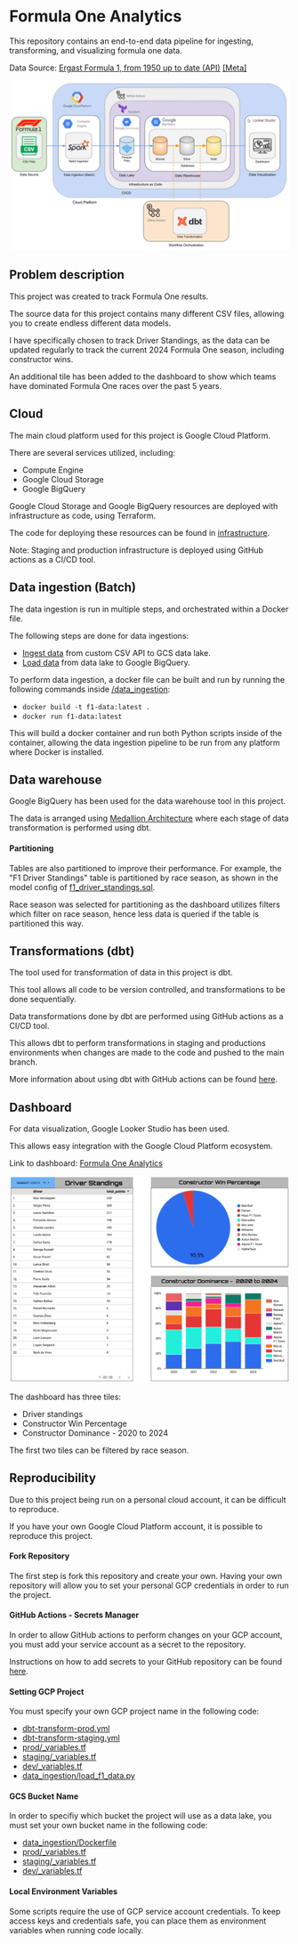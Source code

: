 # Formula One Analytics
This repository contains an end-to-end data pipeline for ingesting, transforming, and visualizing formula one data.

Data Source: [Ergast Formula 1, from 1950 up to date (API)](http://ergast.com/mrd/db) [[Meta]](https://github.com/awesomedata/apd-core/tree/master/core//Sports/Ergast-Formula-1-from-1950-up-to-date-API.yml)

![Image](./images/f1_data_pipeline.jpg)

## Problem description
This project was created to track Formula One results.

The source data for this project contains many different CSV files, allowing you to create endless different data models.

I have specifically chosen to track Driver Standings, as the data can be updated regularly to track the current 2024 Formula One season, including constructor wins.

An additional tile has been added to the dashboard to show which teams have dominated Formula One races over the past 5 years.

## Cloud
The main cloud platform used for this project is Google Cloud Platform.

There are several services utilized, including:
- Compute Engine
- Google Cloud Storage
- Google BigQuery

Google Cloud Storage and Google BigQuery resources are deployed with infrastructure as code, using Terraform.

The code for deploying these resources can be found in [infrastructure](./infrastructure).

Note: Staging and production infrastructure is deployed using GitHub actions as a CI/CD tool.

## Data ingestion (Batch)
The data ingestion is run in multiple steps, and orchestrated within a Docker file.

The following steps are done for data ingestions:
- [Ingest data]() from custom CSV API to GCS data lake.
- [Load data]() from data lake to Google BigQuery.

To perform data ingestion, a docker file can be built and run by running the following commands inside [/data_ingestion](./data_ingestion):
- `docker build -t f1-data:latest .`
- `docker run f1-data:latest`

This will build a docker container and run both Python scripts inside of the container, allowing the data ingestion pipeline to be run from any platform where Docker is installed.

## Data warehouse
Google BigQuery has been used for the data warehouse tool in this project.

The data is arranged using [Medallion Architecture](https://www.databricks.com/glossary/medallion-architecture) where each stage of data transformation is performed using dbt.

#### Partitioning
Tables are also partitioned to improve their performance. For example, the "F1 Driver Standings" table is partitioned by race season, as shown in the model config of [f1_driver_standings.sql](./transformations/gold/models/marts/f1_driver_standings.sql).

Race season was selected for partitioning as the dashboard utilizes filters which filter on race season, hence less data is queried if the table is partitioned this way.

## Transformations (dbt)
The tool used for transformation of data in this project is dbt.

This tool allows all code to be version controlled, and transformations to be done sequentially.

Data transformations done by dbt are performed using GitHub actions as a CI/CD tool.

This allows dbt to perform transformations in staging and productions environments when changes are made to the code and pushed to the main branch.

More information about using dbt with GitHub actions can be found [here](https://dbtips.substack.com/p/run-dbt-with-github-actions).

## Dashboard
For data visualization, Google Looker Studio has been used.

This allows easy integration with the Google Cloud Platform ecosystem.

Link to dashboard: [Formula One Analytics](https://lookerstudio.google.com/reporting/47305871-638b-47f6-a6ca-7b7d293b68c5)

![Image](./images/f1_dashboard.png)

The dashboard has three tiles:
- Driver standings
- Constructor Win Percentage
- Constructor Dominance - 2020 to 2024

The first two tiles can be filtered by race season.

## Reproducibility
Due to this project being run on a personal cloud account, it can be difficult to reproduce.

If you have your own Google Cloud Platform account, it is possible to reproduce this project.

#### Fork Repository
The first step is fork this repository and create your own. Having your own repository will allow you to set your personal GCP credentials in order to run the project.

#### GitHub Actions - Secrets Manager
In order to allow GitHub actions to perform changes on your GCP account, you must add your service account as a secret to the repository.

Instructions on how to add secrets to your GitHub repository can be found [here](https://docs.github.com/en/actions/security-guides/using-secrets-in-github-actions).

#### Setting GCP Project
You must specify your own GCP project name in the following code:
- [dbt-transform-prod.yml](./.github/workflows/dbt-transform-prod.yml)
- [dbt-transform-staging.yml](./.github/workflows/dbt-transform-staging.yml)
- [prod/_variables.tf](./infrastructure/prod/_variables.tf)
- [staging/_variables.tf](./infrastructure/staging/_variables.tf)
- [dev/_variables.tf](./infrastructure/dev/_variables.tf)
- [data_ingestion/load_f1_data.py](data_ingestion/load_f1_data.py)


#### GCS Bucket Name
In order to specifiy which bucket the project will use as a data lake, you must set your own bucket name in the following code:
- [data_ingestion/Dockerfile](./data_ingestion/Dockerfile)
- [prod/_variables.tf](./infrastructure/prod/_variables.tf)
- [staging/_variables.tf](./infrastructure/staging/_variables.tf)
- [dev/_variables.tf](./infrastructure/dev/_variables.tf)

#### Local Environment Variables
Some scripts require the use of GCP service account credentials. To keep access keys and credentials safe, you can place them as environment variables when running code locally.
